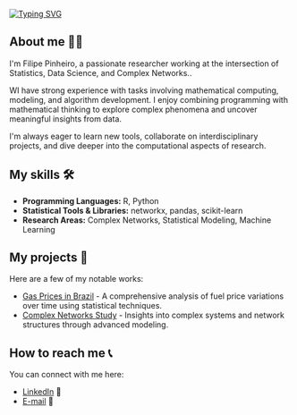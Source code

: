 [![Typing SVG](https://readme-typing-svg.herokuapp.com/?color=9400D3&size=35&center=true&vCenter=true&width=1000&lines=HELLO,+I+am+Filipe+Pinheiro;Welcome!+:%29)](https://git.io/typing-svg)

## About me 🙋‍♂️

I'm Filipe Pinheiro, a passionate researcher working at the intersection of Statistics, Data Science, and Complex Networks..

WI have strong experience with tasks involving mathematical computing, modeling, and algorithm development. I enjoy combining programming with mathematical thinking to explore complex phenomena and uncover meaningful insights from data.

I'm always eager to learn new tools, collaborate on interdisciplinary projects, and dive deeper into the computational aspects of research. 

## My skills 🛠️

- **Programming Languages:** R, Python
- **Statistical Tools & Libraries:** networkx, pandas, scikit-learn
- **Research Areas:** Complex Networks, Statistical Modeling, Machine Learning  

## My projects 💼

Here are a few of my notable works:

- [Gas Prices in Brazil](https://www.kaggle.com/code/lipepinheiro/analysis-of-gas-prices-in-brazil) - A comprehensive analysis of fuel price variations over time using statistical techniques.  
- [Complex Networks Study](#) - Insights into complex systems and network structures through advanced modeling.

## How to reach me 📞

You can connect with me here:  
- [LinkedIn](https://www.linkedin.com/in/filipe-pinheiro-5b8922209/) 👔  
- [E-mail](mailto:filipepinheiro031@outlook.com) 📧
